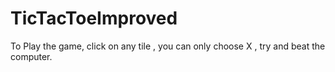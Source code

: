 # TicTacToeImproved

To Play the game, click on any tile , you can only choose X , try and beat the computer.
